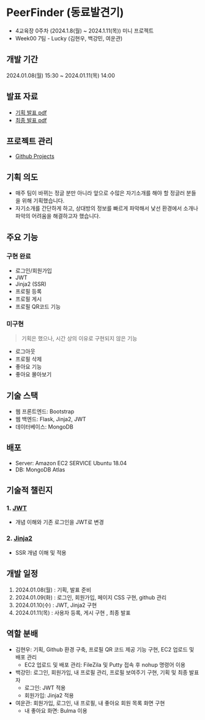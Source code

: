 # PeerFinder (동료발견기)

- 4교육장 0주차 (2024.1.8(월) ~ 2024.1.11(목)) 미니 프로젝트
- Week00 7팀 - Lucky (김현우, 백강민, 여운관)

## 개발 기간

2024.01.08(월) 15:30 ~ 2024.01.11(목) 14:00

## 발표 자료

- [기획 발표 pdf](https://github.com/KraftonJungle4th/PeerFinder/files/13932248/default.pdf)
- [최종 발표 pdf](https://github.com/KraftonJungle4th/PeerFinder/files/13932253/516._7_._.2.pdf)

## 프로젝트 관리

- [Github Projects](https://github.com/orgs/KraftonJungle4th/projects/2)

## 기획 의도

- 매주 팀이 바뀌는 정글 분만 아니라 앞으로 수많은 자기소개를 해야 할 정글러 분들을 위해 기획했습니다.
- 자기소개를 간단하게 하고, 상대방의 정보를 빠르게 파악해서 낯선 환경에서 소개나 파악의 어려움을 해결하고자 했습니다.

## 주요 기능

### 구현 완료

- 로그인/회원가입
- JWT
- Jinja2 (SSR)
- 프로필 등록
- 프로필 게시
- 프로필 QR코드 기능

### 미구현

> 기획은 했으나, 시간 상의 이유로 구현되지 않은 기능

- 로그아웃
- 프로필 삭제
- 좋아요 기능
- 좋아요 몰아보기

## 기술 스택

- 웹 프론트엔드: Bootstrap
- 웹 백엔드: Flask, Jinja2, JWT
- 데이터베이스: MongoDB

## 배포

- Server: Amazon EC2 SERVICE Ubuntu 18.04
- DB: MongoDB Atlas

## 기술적 챌린지

### 1. [JWT](./docs/JWT.md)

- 개념 이해와 기존 로그인을 JWT로 변경

### 2. [Jinja2](./docs/Jinja2.md)

- SSR 개념 이해 및 적용

## 개발 일정

1. 2024.01.08(월) : 기획, 발표 준비
2. 2024.01.09(화) : 로그인, 회원가입, 페이지 CSS 구현, github 관리
3. 2024.01.10(수) : JWT, Jinja2 구현
4. 2024.01.11(목) : 사용자 등록, 게시 구현 , 최종 발표

## 역할 분배

- 김현우: 기획, Github 환경 구축, 프로필 QR 코드 제공 기능 구현, EC2 업로드 및 배포 관리
  - EC2 업로드 및 배포 관리: FileZila 및 Putty 접속 후 nohup 명령어 이용
- 백강민: 로그인, 회원가입, 내 프로필 관리, 프로필 보여주기 구현, 기획 및 최종 발표자
  - 로그인: JWT 적용
  - 회원가입: Jinja2 적용
- 여운관: 회원가입, 로그인, 내 프로필, 내 좋아요 회원 목록 화면 구현
  - 내 좋아요 화면: Bulma 이용

